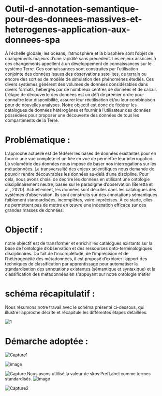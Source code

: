 # Outil-d-annotation-semantique-pour-des-donnees-massives-et-heterogenes-application-aux-donnees-spa
À l’échelle globale, les océans, l’atmosphère et la biosphère sont l’objet de changements majeurs d’une rapidité sans précédent. Les enjeux associés à ces changements appellent à un développement de connaissances sur le système Terre. Ces connaissances sont construites par l’utilisation conjointe des données issues des observations satellites, de terrain ou encore des sorties de modèle de simulation des phénomènes étudiés. Ces divers systèmes génèrent des volumes de données considérables dans divers formats, hébergés par de nombreux centres de données et de calcul.  L’étape de découverte des données est un défi de premier ordre pour connaître leur disponibilité, assurer leur réutilisation et/ou leur combinaison pour de nouvelles analyses. Notre objectif est donc de fédérer les catalogues de données hétérogènes et fournir à l’utilisateur des données possédées pour proposer une découverte des données de tous les compartiments de la Terre.
# Problématique :

L’approche actuelle est de fédérer les bases de données existantes pour en fournir une vue complète et unifiée en vue de permettre leur interrogation. La volumétrie des données nous impose de baser nos interrogations sur les métadonnées. La transversalité des enjeux scientifiques nous demande de pouvoir rendre découvrables les données au-delà d’une discipline. Pour cela, nous avons choisi de décrire les données en utilisant une ontologie disciplinairement neutre, basée sur le paradigme d’observation [Beretta et al., 2020]. 
Actuellement, les données sont décrites dans les catalogues des systèmes d’observation. Ils sont construits sur des annotations sémantiques faiblement standardisées, incomplètes, voire imprécises. À ce stade, elles ne permettent pas de mettre en œuvre une indexation efficace sur ces grandes masses de données.
# Objectif : 
notre objectif est de transformer et enrichir les catalogues existants sur la base de l’ontologie d’observation et des ressources onto-terminologiques disciplinaires.  Du fait de l’incomplétude, de l’imprécision et de l’hétérogénéité des métadonnées, il est proposé d’explorer l’apport des techniques de classification par apprentissage pour automatiser la standardisation des annotations existantes (sémantique et syntaxique) et la classification des métadonnées en s'appuyant sur notre ontologie métier
# schéma récapitulatif :
Nous résumons notre travail avec le schéma présenté ci-dessous, qui illustre l’approche décrite et récapitule les différentes étapes détaillées.

![1](https://user-images.githubusercontent.com/65137647/136370928-c39dc002-08f9-49bb-a928-a32c3ed42813.png)
# Démarche adoptée :
![Capture1](https://user-images.githubusercontent.com/65137647/136529978-f9e9362b-50f4-4a6c-b2fe-196da3dbb997.PNG)

![image](https://user-images.githubusercontent.com/65137647/136530510-c3bf404e-757d-4ad4-8a73-4ecd5409b787.png)

![Capture](https://user-images.githubusercontent.com/65137647/136530145-d312445c-bf75-45bd-b2ec-c04b50f0070d.PNG)
Nous avons utlilisé la valeur de skos:PrefLabel comme termes standardisés.
![image](https://user-images.githubusercontent.com/65137647/136530631-c1ab4e83-35bc-4e80-a6f7-1227d135907e.png)

![Capture2](https://user-images.githubusercontent.com/65137647/136530375-14266b71-41a2-4ae2-968a-3cfcf6e367eb.PNG)

